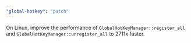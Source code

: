 ```yaml
---
"global-hotkey": "patch"
---
```


On Linux, improve the performance of `GlobalHotKeyManager::register_all` and `GlobalHotKeyManager::unregister_all` to 2711x faster.
